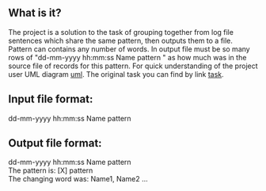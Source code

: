 What is it?
-----------
The project is a solution to the task of grouping together from log file sentences which share the same pattern,
then outputs them to a file. Pattern can contains any number of words. In output file must be so many rows of
"dd-mm-yyyy hh:mm:ss Name pattern " as how much was in the source file of records for this pattern. 
For quick understanding of the project user UML diagram [uml](https://github.com/EreRoma/loomsystemsHomeTask/blob/master/loomsystems_UML.pdf).
The original task you can find by link [task](https://github.com/EreRoma/loomsystemsHomeTask/blob/master/developer_task.pdf).

Input file format:
------------------
dd-mm-yyyy hh:mm:ss Name pattern

Output file format:
-------------------
dd-mm-yyyy hh:mm:ss Name pattern  
The pattern is: [X] pattern  
The changing word was: Name1, Name2 ...  
